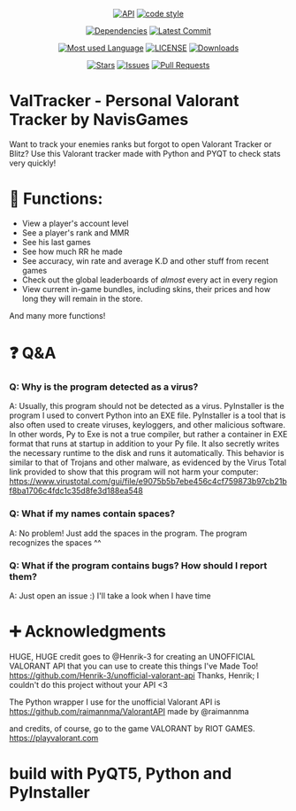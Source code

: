 <div align="center">

[![API](https://img.shields.io/badge/API-valo--api-red)](https://github.com/Henrik-3/unofficial-valorant-api)
[![code style](https://img.shields.io/badge/code%20style-black-black)](https://github.com/psf/black)

[![Dependencies](https://img.shields.io/librariesio/github/NavisGames/ValTracker?logo=Github)](https://github.com/NavisGames/ValTracker/pulls)
[![Latest Commit](https://img.shields.io/github/last-commit/NavisGames/ValTracker/main?logo=Github)](https://github.com/NavisGames/ValTracker/tree/main)

[![Most used Language](https://img.shields.io/github/languages/top/NavisGames/ValTracker)](https://github.com/NavisGames/ValTracker)
[![LICENSE](https://img.shields.io/github/license/NavisGames/ValTracker)](https://github.com/NavisGames/ValTracker/blob/main/LICENSE)
[![Downloads](https://img.shields.io/github/downloads/NavisGames/ValTracker/total)](https://github.com/NavisGames/ValTracker/releases)

[![Stars](https://img.shields.io/github/stars/NavisGames/ValTracker?logo=Github)](https://github.com/NavisGames/ValTracker/stargazers)
[![Issues](https://img.shields.io/github/issues-raw/NavisGames/ValTracker?logo=Github)](https://github.com/NavisGames/ValTracker/issues)
[![Pull Requests](https://img.shields.io/github/issues-pr-raw/NavisGames/ValTracker?logo=Github)](https://github.com/NavisGames/ValTracker/pulls)

</div>

# ValTracker - Personal Valorant Tracker by NavisGames

Want to track your enemies ranks but forgot to open Valorant Tracker or Blitz?
Use this Valorant tracker made with Python and PYQT to check stats very quickly!

# 💠 Functions:

- View a player's account level
- See a player's rank and MMR
- See his last games
- See how much RR he made
- See accuracy, win rate and average K.D and other stuff from recent games
- Check out the global leaderboards of _almost_ every act in every region
- View current in-game bundles, including skins, their prices and how long they will remain in the store.

And many more functions!

# ❓ Q&A

### Q: Why is the program detected as a virus?

A: Usually, this program should not be detected as a virus. PyInstaller is the program I used to convert Python into an EXE file. PyInstaller is a tool that is also often used to create viruses, keyloggers, and other malicious software. In other words, Py to Exe is not a true compiler, but rather a container in EXE format that runs at startup in addition to your Py file. It also secretly writes the necessary runtime to the disk and runs it automatically. This behavior is similar to that of Trojans and other malware, as evidenced by the Virus Total link provided to show that this program will not harm your computer:
https://www.virustotal.com/gui/file/e9075b5b7ebe456c4cf759873b97cb21bf8ba1706c4fdc1c35d8fe3d188ea548

### Q: What if my names contain spaces?

A: No problem! Just add the spaces in the program. The program recognizes the spaces ^^

### Q: What if the program contains bugs? How should I report them?

A: Just open an issue :) I'll take a look when I have time

# ➕ Acknowledgments

HUGE, HUGE credit goes to @Henrik-3 for creating an UNOFFICIAL VALORANT API that you can use to create this
things I've Made Too! https://github.com/Henrik-3/unofficial-valorant-api
Thanks, Henrik; I couldn't do this project without your API <3

The Python wrapper I use for the unofficial Valorant API is https://github.com/raimannma/ValorantAPI made by @raimannma

and credits, of course, go to the game VALORANT by RIOT GAMES. https://playvalorant.com

# build with PyQT5, Python and PyInstaller
